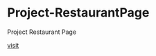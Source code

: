 # Project-RestaurantPage
Project Restaurant Page

[visit](https://dullat.github.io/Project-RestaurantPage/dist/indx.html)
